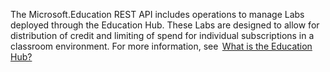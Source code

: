 The Microsoft.Education REST API includes operations to manage Labs deployed through the Education Hub. These Labs are designed to allow for distribution of credit and limiting of spend for individual subscriptions in a classroom environment. For more information, see  [What is the Education Hub?](https://docs.microsoft.com/en-us/azure/education-hub/about-education-hub)
